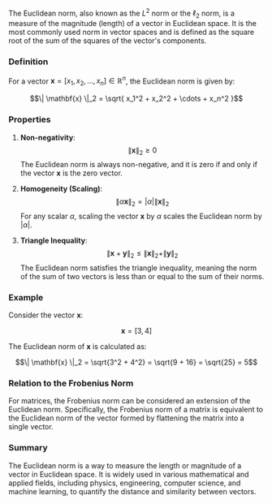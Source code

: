 The Euclidean norm, also known as the $L^2$ norm or the $\ell_2$ norm, is a measure of the magnitude (length) of a vector in Euclidean space. It is the most commonly used norm in vector spaces and is defined as the square root of the sum of the squares of the vector's components.

### Definition

For a vector $\mathbf{x} = [x_1, x_2, \ldots, x_n] \in \mathbb{R}^n$, the Euclidean norm is given by:

$$\| \mathbf{x} \|_2 = \sqrt{ x_1^2 + x_2^2 + \cdots + x_n^2 }$$

### Properties

1. **Non-negativity**:
   $$
   \| \mathbf{x} \|_2 \geq 0
  $$
   The Euclidean norm is always non-negative, and it is zero if and only if the vector $\mathbf{x}$ is the zero vector.

2. **Homogeneity (Scaling)**:
   $$
   \| \alpha \mathbf{x} \|_2 = |\alpha| \| \mathbf{x} \|_2
  $$
   For any scalar $\alpha$, scaling the vector $\mathbf{x}$ by $\alpha$ scales the Euclidean norm by $|\alpha|$.

3. **Triangle Inequality**:
   $$
   \| \mathbf{x} + \mathbf{y} \|_2 \leq \| \mathbf{x} \|_2 + \| \mathbf{y} \|_2
  $$
   The Euclidean norm satisfies the triangle inequality, meaning the norm of the sum of two vectors is less than or equal to the sum of their norms.

### Example

Consider the vector $\mathbf{x}$:

$$\mathbf{x} = [3, 4]$$

The Euclidean norm of $\mathbf{x}$ is calculated as:

$$\| \mathbf{x} \|_2 = \sqrt{3^2 + 4^2} = \sqrt{9 + 16} = \sqrt{25} = 5$$

### Relation to the Frobenius Norm

For matrices, the Frobenius norm can be considered an extension of the Euclidean norm. Specifically, the Frobenius norm of a matrix is equivalent to the Euclidean norm of the vector formed by flattening the matrix into a single vector.

### Summary

The Euclidean norm is a way to measure the length or magnitude of a vector in Euclidean space. It is widely used in various mathematical and applied fields, including physics, engineering, computer science, and machine learning, to quantify the distance and similarity between vectors.